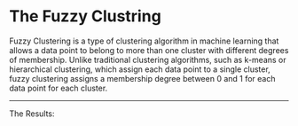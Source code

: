 # The Fuzzy Clustring
Fuzzy Clustering is a type of clustering algorithm in machine learning that allows a data point to belong to more than one cluster with different degrees of membership. 
Unlike traditional clustering algorithms, such as k-means or hierarchical clustering, which assign
each data point to a single cluster, fuzzy clustering assigns a membership degree between 0 and 1 for each data point for each cluster.

-----------------------------------------------------------------------------------------------------------------------
The Results:

